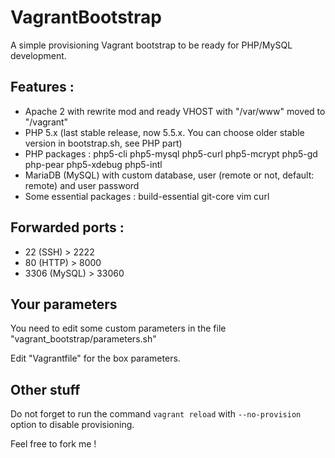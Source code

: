 VagrantBootstrap
================

A simple provisioning Vagrant bootstrap to be ready for PHP/MySQL development.

## Features :

- Apache 2 with rewrite mod and ready VHOST with "/var/www" moved to "/vagrant"
- PHP 5.x (last stable release, now 5.5.x. You can choose older stable version in bootstrap.sh, see PHP part)
- PHP packages : php5-cli php5-mysql php5-curl php5-mcrypt php5-gd php-pear php5-xdebug php5-intl
- MariaDB (MySQL) with custom database, user (remote or not, default: remote) and user password
- Some essential packages : build-essential git-core vim curl

## Forwarded ports :

- 22 (SSH) > 2222
- 80 (HTTP) > 8000
- 3306 (MySQL) > 33060

## Your parameters

You need to edit some custom parameters in the file "vagrant_bootstrap/parameters.sh"

Edit "Vagrantfile" for the box parameters.

## Other stuff

Do not forget to run the command `vagrant reload` with `--no-provision` option to disable provisioning.

Feel free to fork me !
